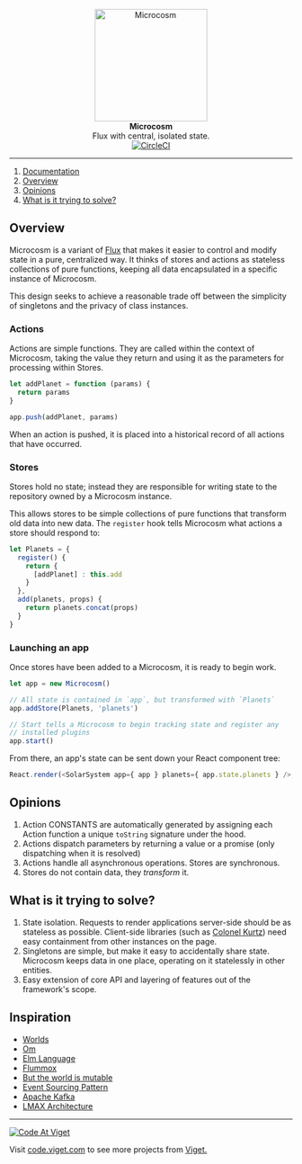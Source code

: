 <p align="center">
  <img alt="Microcosm" src="https://cloud.githubusercontent.com/assets/590904/13533909/95e97a1e-e200-11e5-9032-6f0ca4dbcd6c.png" width="200" />
  <br>
  <strong>Microcosm</strong>
  <br>
  Flux with central, isolated state.
  <br>
  <a href="https://circleci.com/gh/vigetlabs/microcosm"><img alt="CircleCI" src="https://circleci.com/gh/vigetlabs/microcosm.svg?style=svg" />
</p>

---

1. [Documentation](docs)
2. [Overview](#overview)
3. [Opinions](#opinions)
4. [What is it trying to solve?](#what-is-it-trying-to-solve)

## Overview

Microcosm is a variant of [Flux](https://facebook.github.io/flux/)
that makes it easier to control and modify state in a pure,
centralized way. It thinks of stores and actions as stateless
collections of pure functions, keeping all data encapsulated in a
specific instance of Microcosm.

This design seeks to achieve a reasonable trade off between the
simplicity of singletons and the privacy of class instances.

### Actions

Actions are simple functions. They are called within the context of
Microcosm, taking the value they return and using it as the parameters
for processing within Stores.

```javascript
let addPlanet = function (params) {
  return params
}

app.push(addPlanet, params)
```

When an action is pushed, it is placed into a historical record of all
actions that have occurred.

### Stores

Stores hold no state; instead they are responsible for writing state
to the repository owned by a Microcosm instance.

This allows stores to be simple collections of pure functions that
transform old data into new data. The `register` hook tells Microcosm
what actions a store should respond to:

```javascript
let Planets = {
  register() {
    return {
      [addPlanet] : this.add
    }
  },
  add(planets, props) {
    return planets.concat(props)
  }
}
```

### Launching an app

Once stores have been added to a Microcosm, it is ready to begin work.

```javascript
let app = new Microcosm()

// All state is contained in `app`, but transformed with `Planets`
app.addStore(Planets, 'planets')

// Start tells a Microcosm to begin tracking state and register any
// installed plugins
app.start()
```

From there, an app's state can be sent down your React component tree:

``` javascript
React.render(<SolarSystem app={ app } planets={ app.state.planets } />, document.body)
```

## Opinions

1. Action CONSTANTS are automatically generated by assigning
   each Action function a unique `toString` signature under the hood.
3. Actions dispatch parameters by returning a value or a promise (only
   dispatching when it is resolved)
3. Actions handle all asynchronous operations. Stores are
   synchronous.
4. Stores do not contain data, they _transform_ it.

## What is it trying to solve?

1. State isolation. Requests to render applications server-side should
   be as stateless as possible. Client-side libraries (such as
   [Colonel Kurtz](https://github.com/vigetlabs/colonel-kurtz)) need easy
   containment from other instances on the page.
2. Singletons are simple, but make it easy to accidentally share
   state. Microcosm keeps data in one place, operating on it
   statelessly in other entities.
3. Easy extension of core API and layering of features out of the
   framework's scope.

## Inspiration

- [Worlds](http://www.vpri.org/pdf/rn2008001_worlds.pdf)
- [Om](https://github.com/omcljs/om)
- [Elm Language](https://elm-lang.org)
- [Flummox](https://github.com/acdlite/flummox)
- [But the world is mutable](http://www.lispcast.com/the-world-is-mutable)
- [Event Sourcing Pattern](http://martinfowler.com/eaaDev/EventSourcing.html)
- [Apache Kafka](http://kafka.apache.org/)
- [LMAX Architecture](http://martinfowler.com/articles/lmax.html)

***

<a href="http://code.viget.com">
  <img src="http://code.viget.com/github-banner.png" alt="Code At Viget">
</a>

Visit [code.viget.com](http://code.viget.com) to see more projects from [Viget.](https://viget.com)
